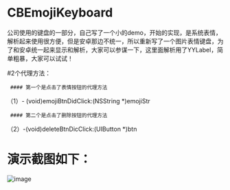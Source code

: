 # CBEmojiKeyboard

公司使用的键盘的一部分，自己写了一个小的demo，开始的实现，是系统表情，解析起来使用很方便，但是安卓那边不统一，所以重新写了一个图片表情键盘，为了和安卓统一起来显示和解析，大家可以参谋一下，这里面解析用了YYLabel，简单粗暴，大家可以试试！

#2个代理方法：

     #### 第一个是点击了表情按钮的代理方法

 （1）- (void)emojiBtnDidClick:(NSString *)emojiStr

     #### 第二个是点击了删除按钮的代理方法
 （2）-(void)deleteBtnDicClick:(UIButton *)btn

# 演示截图如下：
![image](https://github.com/ChangBoHua/CBEmojiKeyboard/CBEmojiKeyboard/1.png)
